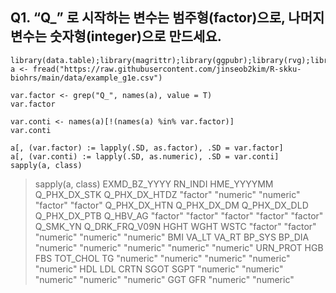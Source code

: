 ## Q1. “Q_” 로 시작하는 변수는 범주형(factor)으로, 나머지 변수는 숫자형(integer)으로 만드세요.   

```
library(data.table);library(magrittr);library(ggpubr);library(rvg);library(officer) 
a <- fread("https://raw.githubusercontent.com/jinseob2kim/R-skku-biohrs/main/data/example_g1e.csv")
```
```
var.factor <- grep("Q_", names(a), value = T)  
var.factor
```
  
```
var.conti <- names(a)[!(names(a) %in% var.factor)] 
var.conti
```
```
a[, (var.factor) := lapply(.SD, as.factor), .SD = var.factor]
a[, (var.conti) := lapply(.SD, as.numeric), .SD = var.conti]
sapply(a, class)
```
> sapply(a, class) 
  EXMD_BZ_YYYY        RN_INDI     HME_YYYYMM   Q_PHX_DX_STK  Q_PHX_DX_HTDZ 
      "factor"      "numeric"      "numeric"       "factor"       "factor" 
  Q_PHX_DX_HTN    Q_PHX_DX_DM   Q_PHX_DX_DLD   Q_PHX_DX_PTB       Q_HBV_AG 
      "factor"       "factor"       "factor"       "factor"       "factor" 
      Q_SMK_YN Q_DRK_FRQ_V09N           HGHT           WGHT           WSTC 
      "factor"       "factor"      "numeric"      "numeric"      "numeric" 
           BMI          VA_LT          VA_RT         BP_SYS         BP_DIA 
     "numeric"      "numeric"      "numeric"      "numeric"      "numeric" 
      URN_PROT            HGB            FBS       TOT_CHOL             TG 
     "numeric"      "numeric"      "numeric"      "numeric"      "numeric" 
           HDL            LDL           CRTN           SGOT           SGPT 
     "numeric"      "numeric"      "numeric"      "numeric"      "numeric" 
           GGT            GFR 
     "numeric"      "numeric" 
